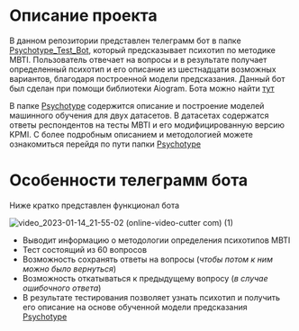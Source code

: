 # Описание проекта
В данном репозитории представлен телеграмм бот в папке [Psychotype_Test_Bot](https://github.com/Playmen998/Psychotype_Bot/tree/master/Psychotype_Test_Bot),
который предсказывает психотип по методике MBTI. Пользователь отвечает на вопросы и в результате получает определенный психотип и его описание 
из шестнадцати возможных вариантов, благодаря построенной модели предсказания. Данный бот был сделан при помощи библиотеки Aiogram. Бота можно найти [тут](https://t.me/Psychotype_Test_Bot)

В папке [Psychotype](https://github.com/Playmen998/Psychotype_Bot/tree/master/Psychotype) содержится описание и построение моделей машинного обучения для двух датасетов. 
В датасетах содержатся ответы респондентов на тесты MBTI и его модифицированную версию KPMI. С более подробным описанием и методологией можете ознакомиться перейдя по пути
папки [Psychotype](https://github.com/Playmen998/Psychotype_Bot/tree/master/Psychotype)

# Особенности телеграмм бота
Ниже кратко представлен функционал бота

![video_2023-01-14_21-55-02 (online-video-cutter com) (1)](https://user-images.githubusercontent.com/101829442/212494215-57842398-027e-4f78-8912-f0e6405f842f.gif)

+ Выводит информацию о методологии определения психотипов MBTI
+ Тест состоящий из 60 вопросов
+ Возможность сохранять ответы на вопросы (*чтобы потом к ним можно было вернуться*)
+ Возможность откатываться к предыдущему вопросу (*в случае ошибочного ответа*)
+ В результате тестирования позволяет узнать психотип и получить его описание на основе обученной модели предсказания [Psychotype](https://github.com/Playmen998/Psychotype_Bot/tree/master/Psychotype)



